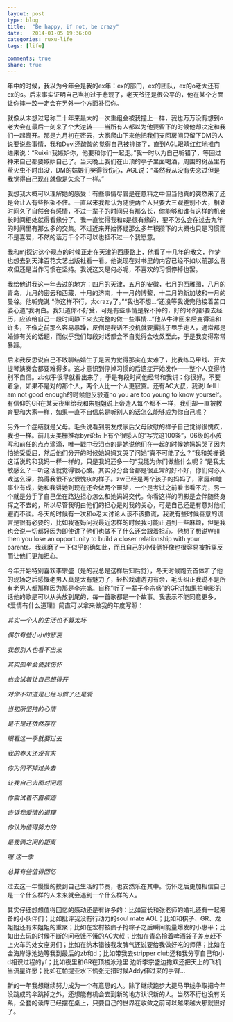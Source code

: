 ```yaml
---
layout: post
type: blog
title:  "Be happy, if not, be crazy"
date:   2014-01-05 19:36:00
categories: ruxu-life
tags: [life]

comments: true
share: true
---
```

年中的时候，我以为今年会是我的ex年：ex的部门，ex的团队，ex的o老大还有ex的s。后来事实证明自己当初过于悲观了，老天爷还是很公平的，他在某个方面让你摔一跤一定会在另外一个方面补偿你。

就像从未想过号称二十年来最大的一次重组会被我撞上一样，我也万万没有想到o老大会在最后一刻来了个大逆转——当所有人都以为他要留下的时候他却决定和我们一起离开。那是九月初在密云，大家爬山下来他把我们支回房间只留下DM的人说要说些事情，我和Devi还酸酸的觉得自己被排挤了，直到AGL眼睛红红地推门进来说：“Ruixin我嫉妒你，他要和你们一起走。”我一时以为自己听错了，等回过神来自己都要嫉妒自己了。当天晚上我们在山顶的亭子里面喝酒，周围的树丛里有萤火虫不时出没，DM的姑娘们哭得很伤心，AGL说：“虽然我从没有失恋过但是我觉得自己现在就像是失恋了一样。”

我想我大概可以理解她的感受：有些事情尽管是在意料之中但当他真的突然来了还是会让人有些招架不住。一直以来我都认为随便两个人只要大三观差别不大，相处时间久了自然会有感情，不过一辈子的时间只有那么长，你能够和谁有这样的机会长时间相处就得看缘分了。我一直觉得我和s是很有缘的，要不怎么会在过去九年的时间里有那么多的交集。不过近来开始怀疑那么多年积攒下的大概也只是习惯而不是喜爱，不然的话万千个不可以也抵不过一个我愿意。

我和mj探讨这个观点的时候正走在天津的西康路上，他看了十几年的散文，作梦也想去到天津百花文艺出版社看一看。他说现在对书里的内容已经不如以前那么喜欢但还是当作习惯在坚持。我说这又是何必呢，不喜欢的习惯停掉也罢。

我给他讲我这一年去过的地方：四月的天津，五月的安徽，七月的西雅图，八月的青岛，九月的密云和西藏，十月的济南，十一月的博鳌，十二月的新加坡和一月的曼谷。他听完说 “你这样不行，太crazy了。”“我也不想…”还没等我说完他接着苦口婆心道“我明白。我知道你不好受，可是有些事情是躲不掉的，好的坏的都要去经历，应该给自己一段时间静下来去完整的做一些事情…”他从牛津回来后变得温和许多，不像之前那么容易暴躁，反倒是我话不投机就要撂挑子甩手走人，通常都是婚嫁有关的话题，而似乎我们每段对话都会不自觉得会收敛至此，于是我变得常常暴躁。

后来我反思说自己不敢聊结婚生子是因为觉得那实在太难了，比我练马甲线、开大提琴演奏会都要难得多。这才意识到停掉习惯的后遗症开始发作——整个人变得特别不自信。zb似乎很早就看出来了，于是有段时间他经常和我讲：你很好。不要着急，如果不是对的那个人，两个人比一个人更寂寞。还有AC大叔，我说I fell I am not good enough的时候他反驳道no you are too young to know yourself。有信仰的GR在某天夜里给我和朱姐姐说上帝造人每个都不一样，我们却一直被教育要和大家一样，如果一直不自信总是听别人的话怎么能够成为你自己呢？

另外一个症结就是父母。毛头说看到朋友成家后父母欣慰的样子自己觉得很愧疚，我也一样。前几天美栅推荐byr论坛上有个很感人的“写完这100条”，06级的小孩写和前任的点点滴滴，唯一戳中我泪点的是她说他们在一起的时候她妈妈哭了因为怕她受委屈，然后他们分开的时候她妈妈又哭了问她“真不可能了么？”我和美栅说这话说的和我妈一样一样的，只是我妈还多一句“我能为你们做些什么呢？”是我太敏感么？一听这话就觉得很心酸。其实分分合合都是很正常的好不好，你们何必入戏这么深，搞得我很不安很愧疚的样子。zw已经是两个孩子的妈妈了，家庭和睦事业有成，她和我讲她到现在还会做两个噩梦，一个是考试之前看书看不完，另一个就是分手了自己坐在路边担心怎么和她妈妈交代。你看这样的阴影是会伴随终身挥之不去的，所以尽管我明白他们的担心是对我的关心，可是自己还是有意对他们避而不谈。冬天的时候有一次和o老大讨论人该不该撒谎，我说有些时候善意的谎言是很有必要的，比如我爸妈问我最近怎样的时候我可能正遇到一些麻烦，但是我也会说一切都好因为即使讲了他们也做不了什么还会跟着担心。他想了想说Well then you lose an opportunity to build a closer relationship with your parents。我琢磨了一下似乎的确如此，而且自己的小伎俩好像也很容易被拆穿反而让他们更加担心。

今年开始特别喜欢李宗盛（是的我总是这样后知后觉），冬天时候跑去首体听了他的现场之后感慨老男人真是太有魅力了，轻松戏谑游刃有余，毛头纠正我说不是所有老男人都那样因为那是李宗盛。自称“听了一辈子李宗盛”的GR讲如果拍电影的话他的歌是可以从头放到尾的，每一首歌都是一个故事。我表示不能同意更多，《爱情有什么道理》简直可以拿来做我的年度写照：

*其实一个人的生活也不算太坏*

*偶尔有些小小的悲哀*

*我想别人也看不出来*

*其实孤单会使我伤怀*

*也会试着让自己想得开*

*对你不知道是已经习惯了还是爱*

*当初所坚持的心情*

*是不是还依然存在*

*眼看这一季就要过去*

*我的春天还没有来*

*你为何不掉过头去*

*让我自己去面对问题*

*你尝试着不露痕迹*

*告诉我爱情的道理*

*你认为值得努力的*

*是我俩之间的距离*

*喔 这一季*

*总算有些值得回忆*

过去这一年慢慢的摸到自己生活的节奏，也安然乐在其中。伤怀之后更加相信自己是一个什么样的人未来就会遇到一个什么样的人。

其实仔细想想值得回忆的感动还是有许多的：比如室长和张老师的婚礼还有一起筹备的小伙伴们；比如批评我没有行动力的soul mate AGL；比如和棋子、GR、龙姐姐还有朱姐姐的重聚；比如在宏村被疯子抢粽子之后瞬间能量爆发的小惠平；比如出去玩的时候不断的问我饿不饿的AC大叔；比如在青岛拎着啤酒袋子差点赶不上火车的处女座男们；比如在纳木错被我发脾气还说要给我做好吃的师傅；比如在金海岸泳池边等我到最后的zb和d；比如带我去stripper club还和我分享自己和小d相识过程的yf；比如夜里和GR在顶楼泳池里 边听李宗盛边撒欢还把天上的飞机当流星许愿；比如在帕提亚水下慌张无措时候Addy伸过来的手臂…

新的一年我想继续努力成为一个有意思的人。除了继续跑步大提马甲线争取把今年没跳成的伞跳掉之外，还想能有机会去到新的地方认识新的人。当然不行也没有关系，全套的读库已经摆在桌上，只要自己的世界在收敛之前可以越来越大那就很好了。
